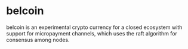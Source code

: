 # belcoin

belcoin is an experimental crypto currency for a closed ecosystem with support for micropayment channels, which uses the raft algorithm for consensus among nodes.
